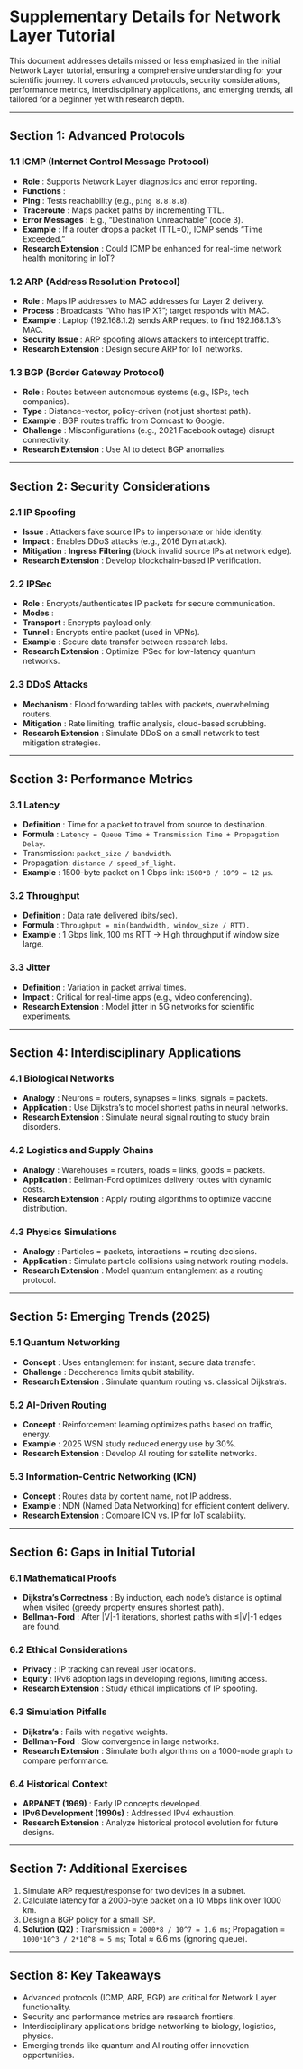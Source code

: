 # Supplementary Details for Network Layer Tutorial

This document addresses details missed or less emphasized in the initial Network Layer tutorial, ensuring a comprehensive understanding for your scientific journey. It covers advanced protocols, security considerations, performance metrics, interdisciplinary applications, and emerging trends, all tailored for a beginner yet with research depth.

---

## Section 1: Advanced Protocols

### 1.1 ICMP (Internet Control Message Protocol)

- **Role** : Supports Network Layer diagnostics and error reporting.
- **Functions** :
- **Ping** : Tests reachability (e.g., `ping 8.8.8.8`).
- **Traceroute** : Maps packet paths by incrementing TTL.
- **Error Messages** : E.g., “Destination Unreachable” (code 3).
- **Example** : If a router drops a packet (TTL=0), ICMP sends “Time Exceeded.”
- **Research Extension** : Could ICMP be enhanced for real-time network health monitoring in IoT?

### 1.2 ARP (Address Resolution Protocol)

- **Role** : Maps IP addresses to MAC addresses for Layer 2 delivery.
- **Process** : Broadcasts “Who has IP X?”; target responds with MAC.
- **Example** : Laptop (192.168.1.2) sends ARP request to find 192.168.1.3’s MAC.
- **Security Issue** : ARP spoofing allows attackers to intercept traffic.
- **Research Extension** : Design secure ARP for IoT networks.

### 1.3 BGP (Border Gateway Protocol)

- **Role** : Routes between autonomous systems (e.g., ISPs, tech companies).
- **Type** : Distance-vector, policy-driven (not just shortest path).
- **Example** : BGP routes traffic from Comcast to Google.
- **Challenge** : Misconfigurations (e.g., 2021 Facebook outage) disrupt connectivity.
- **Research Extension** : Use AI to detect BGP anomalies.

---

## Section 2: Security Considerations

### 2.1 IP Spoofing

- **Issue** : Attackers fake source IPs to impersonate or hide identity.
- **Impact** : Enables DDoS attacks (e.g., 2016 Dyn attack).
- **Mitigation** : **Ingress Filtering** (block invalid source IPs at network edge).
- **Research Extension** : Develop blockchain-based IP verification.

### 2.2 IPSec

- **Role** : Encrypts/authenticates IP packets for secure communication.
- **Modes** :
- **Transport** : Encrypts payload only.
- **Tunnel** : Encrypts entire packet (used in VPNs).
- **Example** : Secure data transfer between research labs.
- **Research Extension** : Optimize IPSec for low-latency quantum networks.

### 2.3 DDoS Attacks

- **Mechanism** : Flood forwarding tables with packets, overwhelming routers.
- **Mitigation** : Rate limiting, traffic analysis, cloud-based scrubbing.
- **Research Extension** : Simulate DDoS on a small network to test mitigation strategies.

---

## Section 3: Performance Metrics

### 3.1 Latency

- **Definition** : Time for a packet to travel from source to destination.
- **Formula** : `Latency = Queue Time + Transmission Time + Propagation Delay`.
- Transmission: `packet_size / bandwidth`.
- Propagation: `distance / speed_of_light`.
- **Example** : 1500-byte packet on 1 Gbps link: `1500*8 / 10^9 = 12 μs`.

### 3.2 Throughput

- **Definition** : Data rate delivered (bits/sec).
- **Formula** : `Throughput = min(bandwidth, window_size / RTT)`.
- **Example** : 1 Gbps link, 100 ms RTT → High throughput if window size large.

### 3.3 Jitter

- **Definition** : Variation in packet arrival times.
- **Impact** : Critical for real-time apps (e.g., video conferencing).
- **Research Extension** : Model jitter in 5G networks for scientific experiments.

---

## Section 4: Interdisciplinary Applications

### 4.1 Biological Networks

- **Analogy** : Neurons = routers, synapses = links, signals = packets.
- **Application** : Use Dijkstra’s to model shortest paths in neural networks.
- **Research Extension** : Simulate neural signal routing to study brain disorders.

### 4.2 Logistics and Supply Chains

- **Analogy** : Warehouses = routers, roads = links, goods = packets.
- **Application** : Bellman-Ford optimizes delivery routes with dynamic costs.
- **Research Extension** : Apply routing algorithms to optimize vaccine distribution.

### 4.3 Physics Simulations

- **Analogy** : Particles = packets, interactions = routing decisions.
- **Application** : Simulate particle collisions using network routing models.
- **Research Extension** : Model quantum entanglement as a routing protocol.

---

## Section 5: Emerging Trends (2025)

### 5.1 Quantum Networking

- **Concept** : Uses entanglement for instant, secure data transfer.
- **Challenge** : Decoherence limits qubit stability.
- **Research Extension** : Simulate quantum routing vs. classical Dijkstra’s.

### 5.2 AI-Driven Routing

- **Concept** : Reinforcement learning optimizes paths based on traffic, energy.
- **Example** : 2025 WSN study reduced energy use by 30%.
- **Research Extension** : Develop AI routing for satellite networks.

### 5.3 Information-Centric Networking (ICN)

- **Concept** : Routes data by content name, not IP address.
- **Example** : NDN (Named Data Networking) for efficient content delivery.
- **Research Extension** : Compare ICN vs. IP for IoT scalability.

---

## Section 6: Gaps in Initial Tutorial

### 6.1 Mathematical Proofs

- **Dijkstra’s Correctness** : By induction, each node’s distance is optimal when visited (greedy property ensures shortest path).
- **Bellman-Ford** : After |V|-1 iterations, shortest paths with ≤|V|-1 edges are found.

### 6.2 Ethical Considerations

- **Privacy** : IP tracking can reveal user locations.
- **Equity** : IPv6 adoption lags in developing regions, limiting access.
- **Research Extension** : Study ethical implications of IP spoofing.

### 6.3 Simulation Pitfalls

- **Dijkstra’s** : Fails with negative weights.
- **Bellman-Ford** : Slow convergence in large networks.
- **Research Extension** : Simulate both algorithms on a 1000-node graph to compare performance.

### 6.4 Historical Context

- **ARPANET (1969)** : Early IP concepts developed.
- **IPv6 Development (1990s)** : Addressed IPv4 exhaustion.
- **Research Extension** : Analyze historical protocol evolution for future designs.

---

## Section 7: Additional Exercises

1. Simulate ARP request/response for two devices in a subnet.
2. Calculate latency for a 2000-byte packet on a 10 Mbps link over 1000 km.
3. Design a BGP policy for a small ISP.
4. **Solution (Q2)** : Transmission = `2000*8 / 10^7 = 1.6 ms`; Propagation = `1000*10^3 / 2*10^8 ≈ 5 ms`; Total ≈ 6.6 ms (ignoring queue).

---

## Section 8: Key Takeaways

- Advanced protocols (ICMP, ARP, BGP) are critical for Network Layer functionality.
- Security and performance metrics are research frontiers.
- Interdisciplinary applications bridge networking to biology, logistics, physics.
- Emerging trends like quantum and AI routing offer innovation opportunities.
